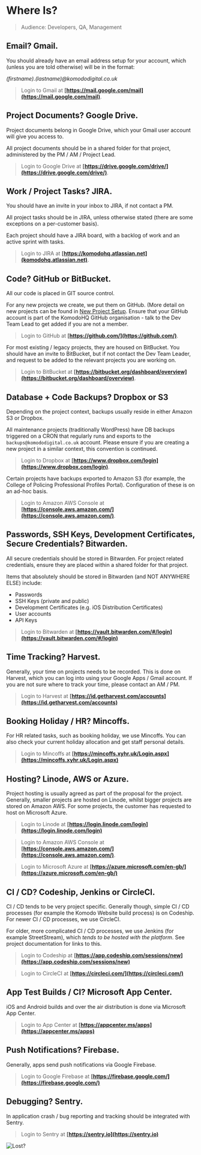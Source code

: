 # Where Is?

>Audience: Developers, QA, Management
## Email? Gmail.

You should already have an email address setup for your account, which (unless you are told otherwise) will be in the format:

_\(firstname).\(lastname)@komododigital.co.uk_

>Login to Gmail at **[https://mail.google.com/mail](https://mail.google.com/mail)**.

## Project Documents? Google Drive.

Project documents belong in Google Drive, which your Gmail user account will give you access to.

All project documents should be in a shared folder for that project, administered by the PM / AM / Project Lead.

>Login to Google Drive at **[https://drive.google.com/drive/](https://drive.google.com/drive/)**.

## Work / Project Tasks? JIRA.

You should have an invite in your inbox to JIRA, if not contact a PM. 

All project tasks should be in JIRA, unless otherwise stated (there are some exceptions on a per-customer basis). 

Each project should have a JIRA board, with a backlog of work and an active sprint with tasks.

>Login to JIRA at **[https://komodohq.atlassian.net](komodohq.atlassian.net)**.

## Code? GitHub or BitBucket.

All our code is placed in GIT source control. 

For any new projects we create, we put them on GitHub. (More detail on new projects can be found in [New Project Setup](#NewProjectSetup). Ensure that your GitHub account is part of the KomodoHQ GitHub organisation - talk to the Dev Team Lead to get added if you are not a member.

>Login to GitHub at **[https://github.com/](https://github.com/)**.

For most existing / legacy projects, they are housed on BitBucket. You should have an invite to BitBucket, but if not contact the Dev Team Leader, and request to be added to the relevant projects you are working on.

>Login to BitBucket at **[https://bitbucket.org/dashboard/overview](https://bitbucket.org/dashboard/overview)**.
 
## Database + Code Backups? Dropbox or S3

Depending on the project context, backups usually reside in either Amazon S3 or Dropbox.

All maintenance projects (traditionally WordPress) have DB backups triggered on a CRON that regularly runs and exports to the `backups@komododigital.co.uk` account. Please ensure if you are creating a new project in a similar context, this convention is continued.

>Login to Dropbox at **[https://www.dropbox.com/login](https://www.dropbox.com/login)**.

Certain projects have backups exported to Amazon S3 (for example, the College of Policing Professional Profiles Portal). Configuration of these is on an ad-hoc basis.

>Login to Amazon AWS Console at **[https://console.aws.amazon.com/](https://console.aws.amazon.com/)**.


## Passwords, SSH Keys, Development Certificates, Secure Credentials? Bitwarden.

All secure credentials should be stored in Bitwarden. For project related credentials, ensure they are placed within a shared folder for that project.

Items that absolutely should be stored in Bitwarden (and NOT ANYWHERE ELSE) include:

 - Passwords
 - SSH Keys (private and public)
 - Development Certificates (e.g. iOS Distribution Certificates)
 - User accounts
 - API Keys

>Login to Bitwarden at **[https://vault.bitwarden.com/#/login](https://vault.bitwarden.com/#/login)**

## Time Tracking? Harvest.

Generally, your time on projects needs to be recorded. This is done on Harvest, which you can log into using your Google Apps / Gmail account. If you are not sure where to track your time, please contact an AM / PM.

>Login to Harvest at **[https://id.getharvest.com/accounts](https://id.getharvest.com/accounts)**

## Booking Holiday / HR? Mincoffs.

For HR related tasks, such as booking holiday, we use Mincoffs. You can also check your current holiday allocation and get staff personal details.

>Login to Mincoffs at **[https://mincoffs.xyhr.uk/Login.aspx](https://mincoffs.xyhr.uk/Login.aspx)**

## Hosting? Linode, AWS or Azure.

Project hosting is usually agreed as part of the proposal for the project. Generally, smaller projects are hosted on Linode, whilst bigger projects are stored on Amazon AWS. For some projects, the customer has requested to host on Microsoft Azure.

>Login to Linode at **[https://login.linode.com/login](https://login.linode.com/login)**

>Login to Amazon AWS Console at **[https://console.aws.amazon.com/](https://console.aws.amazon.com/)**.

>Login to Microsoft Azure at **[https://azure.microsoft.com/en-gb/](https://azure.microsoft.com/en-gb/)**

## CI / CD? Codeship, Jenkins or CircleCI.

CI / CD tends to be very project specific. Generally though, simple CI / CD processes (for example the Komodo Website build process) is on Codeship. For newer CI / CD processes, we use CircleCI.

For older, more complicated CI / CD processes, we use Jenkins (for example StreetStream), which _tends to be hosted with the platform_. See project documentation for links to this.

>Login to Codeship at **[https://app.codeship.com/sessions/new](https://app.codeship.com/sessions/new)**

>Login to CircleCI at **[https://circleci.com/](https://circleci.com/)**

## App Test Builds / CI? Microsoft App Center.

iOS and Android builds and over the air distribution is done via Microsoft App Center.

>Login to App Center at **[https://appcenter.ms/apps](https://appcenter.ms/apps)**

## Push Notifications? Firebase.

Generally, apps send push notifications via Google Firebase. 

>Login to Google Firebase at **[https://firebase.google.com/](https://firebase.google.com/)**

## Debugging? Sentry.

In application crash / bug reporting and tracking should be integrated with Sentry.

>Login to Sentry at **[https://sentry.io](https://sentry.io)**

![Lost?](https://media2.giphy.com/media/hEc4k5pN17GZq/giphy.gif)


